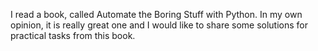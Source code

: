 I read a book, called Automate the Boring Stuff with Python. 
In my own opinion, it is really great one and I would like to share some solutions for practical tasks from this book.
